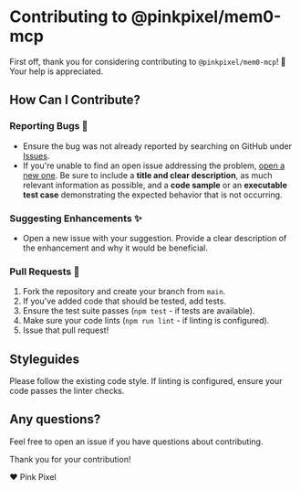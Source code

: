 # Contributing to @pinkpixel/mem0-mcp

First off, thank you for considering contributing to `@pinkpixel/mem0-mcp`! 🎉 Your help is appreciated.

## How Can I Contribute?

### Reporting Bugs 🐛

- Ensure the bug was not already reported by searching on GitHub under [Issues](https://github.com/pinkpixel-dev/mem0-mcp/issues).
- If you're unable to find an open issue addressing the problem, [open a new one](https://github.com/pinkpixel-dev/mem0-mcp/issues/new). Be sure to include a **title and clear description**, as much relevant information as possible, and a **code sample** or an **executable test case** demonstrating the expected behavior that is not occurring.

### Suggesting Enhancements ✨

- Open a new issue with your suggestion. Provide a clear description of the enhancement and why it would be beneficial.

### Pull Requests 🚀

1.  Fork the repository and create your branch from `main`.
2.  If you've added code that should be tested, add tests.
3.  Ensure the test suite passes (`npm test` - if tests are available).
4.  Make sure your code lints (`npm run lint` - if linting is configured).
5.  Issue that pull request!

## Styleguides

Please follow the existing code style. If linting is configured, ensure your code passes the linter checks.

## Any questions?

Feel free to open an issue if you have questions about contributing.

Thank you for your contribution!

❤️ Pink Pixel